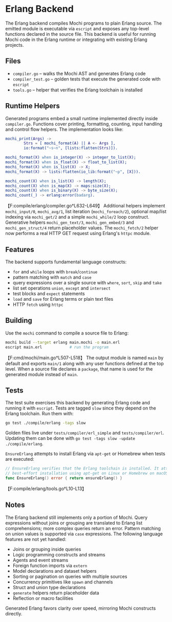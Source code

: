 # Erlang Backend

The Erlang backend compiles Mochi programs to plain Erlang source. The emitted
module is executable via `escript` and exposes any top-level functions declared
in the source file. This backend is useful for running Mochi code in the Erlang
runtime or integrating with existing Erlang projects.

## Files

- `compiler.go` – walks the Mochi AST and generates Erlang code
- `compiler_test.go` – golden tests that execute the generated code with
  `escript`
- `tools.go` – helper that verifies the Erlang toolchain is installed

## Runtime Helpers

Generated programs embed a small runtime implemented directly inside
`compiler.go`. Functions cover printing, formatting, counting, input handling
and control flow helpers. The implementation looks like:

```erlang
mochi_print(Args) ->
        Strs = [ mochi_format(A) || A <- Args ],
        io:format("~s~n", [lists:flatten(Strs)]).

mochi_format(X) when is_integer(X) -> integer_to_list(X);
mochi_format(X) when is_float(X) -> float_to_list(X);
mochi_format(X) when is_list(X) -> X;
mochi_format(X) -> lists:flatten(io_lib:format("~p", [X])).

mochi_count(X) when is_list(X) -> length(X);
mochi_count(X) when is_map(X) -> maps:size(X);
mochi_count(X) when is_binary(X) -> byte_size(X);
mochi_count(_) -> erlang:error(badarg).
```
【F:compile/erlang/compiler.go†L632-L649】
Additional helpers implement `mochi_input/0`, `mochi_avg/1`, list iteration
(`mochi_foreach/2`), optional map/list indexing via `mochi_get/2` and a simple
`mochi_while/2` loop construct.
Generative helpers `mochi_gen_text/3`, `mochi_gen_embed/3` and
`mochi_gen_struct/4` return placeholder values.  The `mochi_fetch/2` helper now
performs a real HTTP GET request using Erlang's `httpc` module.

## Features

The backend supports fundamental language constructs:

- `for` and `while` loops with `break`/`continue`
- pattern matching with `match` and `case`
- query expressions over a single source with `where`, `sort`, `skip` and `take`
- list set operations `union`, `except` and `intersect`
- test blocks and `expect` statements
- `load` and `save` for Erlang terms or plain text files
- HTTP `fetch` using `httpc`

## Building

Use the `mochi` command to compile a source file to Erlang:

```bash
mochi build --target erlang main.mochi -o main.erl
escript main.erl            # run the program
```
【F:cmd/mochi/main.go†L507-L518】
The output module is named `main` by default and exports `main/1` along with
any user functions defined at the top level. When a source file declares a
`package`, that name is used for the generated module instead of `main`.

## Tests

The test suite exercises this backend by generating Erlang code and running it
with `escript`. Tests are tagged `slow` since they depend on the Erlang toolchain.
Run them with:

```bash
go test ./compile/erlang -tags slow
```

Golden files live under `tests/compiler/erl_simple` and `tests/compiler/erl`.
Updating them can be done with `go test -tags slow -update ./compile/erlang`.

`EnsureErlang` attempts to install Erlang via `apt-get` or Homebrew when tests are
executed:

```go
// EnsureErlang verifies that the Erlang toolchain is installed. It attempts a
// best-effort installation using apt-get on Linux or Homebrew on macOS.
func EnsureErlang() error { return ensureErlang() }
```
【F:compile/erlang/tools.go†L10-L13】

## Notes

The Erlang backend still implements only a portion of Mochi. Query
expressions without joins or grouping are translated to Erlang list
comprehensions; more complex queries return an error. Pattern matching on
union values is supported via `case` expressions. The following language
features are not yet handled:

- Joins or grouping inside queries
- Logic programming constructs and streams
- Agents and event streams
- Foreign function imports via `extern`
- Model declarations and dataset helpers
- Sorting or pagination on queries with multiple sources
- Concurrency primitives like `spawn` and channels
- Struct and union type declarations
- `generate` helpers return placeholder data
- Reflection or macro facilities

Generated Erlang favors clarity over speed, mirroring Mochi constructs
directly.
